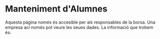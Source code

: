 # Manteniment d'Alumnes
Aquesta pàgina només és accesible per als responsables de la borsa. Una empresa ací només pot veure les seues dades. La informació que trobem és:
